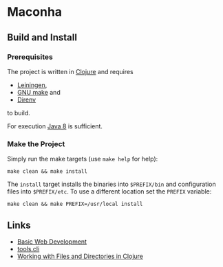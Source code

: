 # Maconha

## Build and Install

### Prerequisites

The project is written in [Clojure](https://clojure.org/) and requires

- [Leiningen](https://leiningen.org/),
- [GNU make](https://www.gnu.org/software/make/) and
- [Direnv](https://direnv.net/)

to build.

For execution [Java 8](https://adoptopenjdk.net/) is sufficient.

### Make the Project

Simply run the make targets (use `make help` for help):

```text
make clean && make install
```

The `install` target installs the binaries into `$PREFIX/bin` and configuration files into `$PREFIX/etc`. To use a different location set the `PREFIX` variable:

```text
make clean && make PREFIX=/usr/local install
```

## Links

- [Basic Web Development](http://clojure-doc.org/articles/tutorials/basic_web_development.html#create-and-set-up-your-project)
- [tools.cli](https://github.com/clojure/tools.cli)
- [Working with Files and Directories in Clojure](http://clojure-doc.org/articles/cookbooks/files_and_directories.html)
